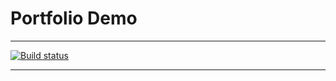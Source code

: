 # Portfolio Demo

---

[![Build status](https://github.com/zskomra/first-demo/workflows/Build/badge.svg)](https://github.com/zskomra/first-demo/actions)

---
